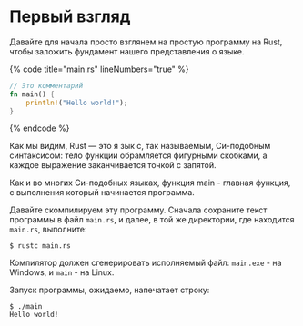 # Первый взгляд

Давайте для начала просто взглянем на простую программу на Rust, чтобы заложить фундамент нашего представления о языке.

{% code title="main.rs" lineNumbers="true" %}
```rust
// Это комментарий
fn main() {
    println!("Hello world!");
}
```
{% endcode %}

Как мы видим, Rust — это я зык с, так называемым, Си-подобным синтаксисом: тело функции обрамляется фигурными скобками, а каждое выражение заканчивается точкой с запятой.

Как и во многих Си-подобных языках, функция main - главная функция, с выполнения который начинается программа.

Давайте скомпилируем эту программу. Сначала сохраните текст программы в файл `main.rs`, и далее, в той же директории, где находится `main.rs`, выполните:

```
$ rustc main.rs
```

Компилятор должен сгенерировать исполняемый файл: `main.exe` - на Windows, и `main` - на Linux.

Запуск программы, ожидаемо, напечатает строку:

```
$ ./main
Hello world!
```

